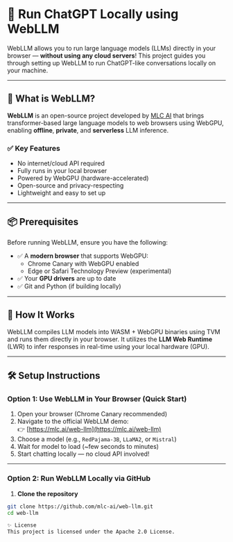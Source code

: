 # 🧠 Run ChatGPT Locally using WebLLM

WebLLM allows you to run large language models (LLMs) directly in your browser — **without using any cloud servers**! This project guides you through setting up WebLLM to run ChatGPT-like conversations locally on your machine.

---

## 🚀 What is WebLLM?

**WebLLM** is an open-source project developed by [MLC AI](https://mlc.ai/web-llm/) that brings transformer-based large language models to web browsers using WebGPU, enabling **offline**, **private**, and **serverless** LLM inference.

### ✅ Key Features
- No internet/cloud API required
- Fully runs in your local browser
- Powered by WebGPU (hardware-accelerated)
- Open-source and privacy-respecting
- Lightweight and easy to set up

---

## 📦 Prerequisites

Before running WebLLM, ensure you have the following:

- ✅ A **modern browser** that supports WebGPU:
  - Chrome Canary with WebGPU enabled
  - Edge or Safari Technology Preview (experimental)
- ✅ Your **GPU drivers** are up to date
- ✅ Git and Python (if building locally)

---

## 🔧 How It Works

WebLLM compiles LLM models into WASM + WebGPU binaries using TVM and runs them directly in your browser. It utilizes the **LLM Web Runtime** (LWR) to infer responses in real-time using your local hardware (GPU).

---

## 🛠️ Setup Instructions

### Option 1: Use WebLLM in Your Browser (Quick Start)

1. Open your browser (Chrome Canary recommended)
2. Navigate to the official WebLLM demo:  
   👉 [https://mlc.ai/web-llm](https://mlc.ai/web-llm)
3. Choose a model (e.g., `RedPajama-3B`, `LLaMA2`, or `Mistral`)
4. Wait for model to load (~few seconds to minutes)
5. Start chatting locally — no cloud API involved!

---

### Option 2: Run WebLLM Locally via GitHub

1. **Clone the repository**

```bash
git clone https://github.com/mlc-ai/web-llm.git
cd web-llm

✨ License
This project is licensed under the Apache 2.0 License.
